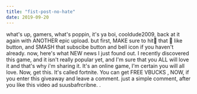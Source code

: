 ```yaml
---
title: "fist-post-no-hate"
date: 2019-09-20
---
```




what's up, gamers, what's poppin, it's ya boi, cooldude2009, back at it again with ANOTHER epic upload. 
but first, MAKE sure to hit👏 that 👏 like button, and SMASH that subscibe button and bell icon if you haven't already.
now, here's what NEW news I just found out.
I recently discovered this game, and it isn't really popular yet, and I'm sure that you ALL will love it and that's why i'm sharing it.
It's an online game, I'm certain you will all love. Now, get this.
It's called fortnite.
You can get FREE VBUCKS , NOW, if you enter this giveaway and leave a comment. 
just a simple comment, after you like this video ad suusbafrcribne. .
